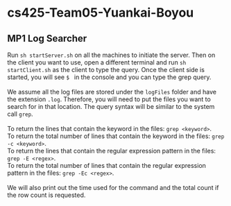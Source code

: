 # cs425-Team05-Yuankai-Boyou

## MP1 Log Searcher
Run `sh startServer.sh` on all the machines to initiate the server. Then on the client you want to use, open a different
terminal and run `sh startClient.sh` as the client to type the query. Once the client side is started, you will see `$ `
in the console and you can type the grep query. <br><br>
We assume all the log files are stored under the `logFiles`
folder and have the extension `.log`. Therefore, you will need to put the files you want to search for in that location.
The query syntax will be similar to the system call `grep`. <br><br>
To return the lines that contain the keyword in the files: `grep <keyword>`.<br>
To return the total number of lines that contain the keyword in the files: `grep -c <keyword>`.<br>
To return the lines that contain the regular expression pattern in the files: `grep -E <regex>`.<br>
To return the total number of lines that contain the regular expression pattern in the files: `grep -Ec <regex>`.<br><br>
We will also print out the time used for the command and the total count if the row count is requested. 
